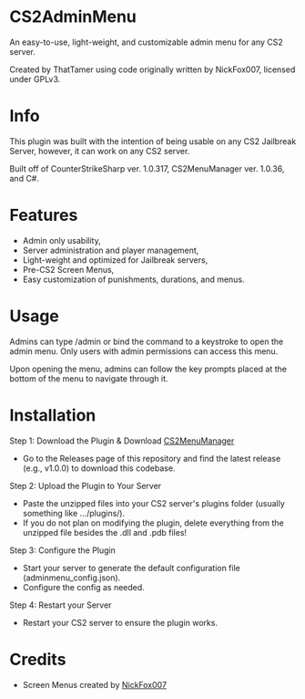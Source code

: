 # CS2AdminMenu
An easy-to-use, light-weight, and customizable admin menu for any CS2 server.

Created by ThatTamer using code originally written by NickFox007, licensed under GPLv3.

# Info
This plugin was built with the intention of being usable on any CS2 Jailbreak Server, however, it can work on any CS2 server.

Built off of CounterStrikeSharp ver. 1.0.317, CS2MenuManager ver. 1.0.36, and C#.

# Features
* Admin only usability,
* Server administration and player management,
* Light-weight and optimized for Jailbreak servers,
* Pre-CS2 Screen Menus,
* Easy customization of punishments, durations, and menus.

# Usage
Admins can type /admin or bind the command to a keystroke to open the admin menu. Only users with admin permissions can access this menu.

Upon opening the menu, admins can follow the key prompts placed at the bottom of the menu to navigate through it.

# Installation
Step 1: Download the Plugin & Download [CS2MenuManager](https://github.com/NickFox007/MenuManagerCS2/releases)

* Go to the Releases page of this repository and find the latest release (e.g., v1.0.0) to download this codebase.



Step 2: Upload the Plugin to Your Server

* Paste the unzipped files into your CS2 server's plugins folder (usually something like .../plugins/).
* If you do not plan on modifying the plugin, delete everything from the unzipped file besides the .dll and .pdb files!



Step 3: Configure the Plugin

* Start your server to generate the default configuration file (adminmenu_config.json).
* Configure the config as needed.



Step 4: Restart your Server

* Restart your CS2 server to ensure the plugin works.

# Credits
- Screen Menus created by [NickFox007](https://github.com/NickFox007)
